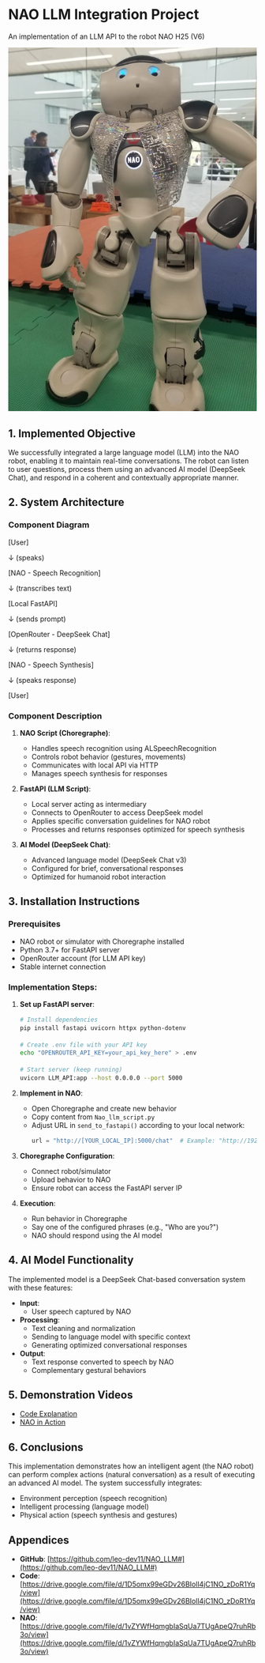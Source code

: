
# NAO LLM Integration Project
An implementation of an LLM API to the robot NAO H25 (V6)

![NAO](media/nao.jpg)

## 1. Implemented Objective

We successfully integrated a large language model (LLM) into the NAO robot, enabling it to maintain real-time conversations. The robot can listen to user questions, process them using an advanced AI model (DeepSeek Chat), and respond in a coherent and contextually appropriate manner.

## 2. System Architecture

### Component Diagram
[User]

↓ (speaks)

[NAO - Speech Recognition]

↓ (transcribes text)

[Local FastAPI]

↓ (sends prompt)

[OpenRouter - DeepSeek Chat]

↓ (returns response)

[NAO - Speech Synthesis]

↓ (speaks response)

[User]

### Component Description

1. **NAO Script (Choregraphe)**:
   - Handles speech recognition using ALSpeechRecognition
   - Controls robot behavior (gestures, movements)
   - Communicates with local API via HTTP
   - Manages speech synthesis for responses

2. **FastAPI (LLM Script)**:
   - Local server acting as intermediary
   - Connects to OpenRouter to access DeepSeek model
   - Applies specific conversation guidelines for NAO robot
   - Processes and returns responses optimized for speech synthesis

3. **AI Model (DeepSeek Chat)**:
   - Advanced language model (DeepSeek Chat v3)
   - Configured for brief, conversational responses
   - Optimized for humanoid robot interaction

## 3. Installation Instructions

### Prerequisites
- NAO robot or simulator with Choregraphe installed
- Python 3.7+ for FastAPI server
- OpenRouter account (for LLM API key)
- Stable internet connection

### Implementation Steps:

1. **Set up FastAPI server**:
   ```bash
   # Install dependencies
   pip install fastapi uvicorn httpx python-dotenv
   
   # Create .env file with your API key
   echo "OPENROUTER_API_KEY=your_api_key_here" > .env
   
   # Start server (keep running)
   uvicorn LLM_API:app --host 0.0.0.0 --port 5000

2. **Implement in NAO**:
   - Open Choregraphe and create new behavior
   - Copy content from `Nao_llm_script.py`
   - Adjust URL in `send_to_fastapi()` according to your local network:
     ```python
     url = "http://[YOUR_LOCAL_IP]:5000/chat"  # Example: "http://192.168.1.50:5000/chat"
     ```

3. **Choregraphe Configuration**:
   - Connect robot/simulator
   - Upload behavior to NAO
   - Ensure robot can access the FastAPI server IP

4. **Execution**:
   - Run behavior in Choregraphe
   - Say one of the configured phrases (e.g., "Who are you?")
   - NAO should respond using the AI model

## 4. AI Model Functionality

The implemented model is a DeepSeek Chat-based conversation system with these features:

- **Input**:
  - User speech captured by NAO
- **Processing**:
  - Text cleaning and normalization
  - Sending to language model with specific context
  - Generating optimized conversational responses
- **Output**:
  - Text response converted to speech by NAO
  - Complementary gestural behaviors

## 5. Demonstration Videos

- [Code Explanation](https://drive.google.com/file/d/1D5omx99eGDv26BIoll4jC1NO_zDoR1Yq/view)
- [NAO in Action](https://drive.google.com/file/d/1vZYWfHqmgbIaSqUa7TUgApeQ7ruhRb3o/view)

## 6. Conclusions

This implementation demonstrates how an intelligent agent (the NAO robot) can perform complex actions (natural conversation) as a result of executing an advanced AI model. The system successfully integrates:

- Environment perception (speech recognition)
- Intelligent processing (language model)
- Physical action (speech synthesis and gestures)

## Appendices

- **GitHub**: [https://github.com/leo-dev11/NAO_LLM#](https://github.com/leo-dev11/NAO_LLM#)
- **Code**: [https://drive.google.com/file/d/1D5omx99eGDv26BIoll4jC1NO_zDoR1Yq/view](https://drive.google.com/file/d/1D5omx99eGDv26BIoll4jC1NO_zDoR1Yq/view)
- **NAO**: [https://drive.google.com/file/d/1vZYWfHqmgbIaSqUa7TUgApeQ7ruhRb3o/view](https://drive.google.com/file/d/1vZYWfHqmgbIaSqUa7TUgApeQ7ruhRb3o/view)



